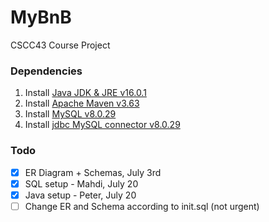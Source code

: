 # MyBnB
CSCC43 Course Project

### Dependencies
1. Install [Java JDK & JRE v16.0.1](https://www.oracle.com/java/technologies/javase/jdk16-archive-downloads.html)
2. Install [Apache Maven v3.63](https://archive.apache.org/dist/maven/maven-3/3.6.3/binaries/)
3. Install [MySQL v8.0.29](https://dev.mysql.com/downloads/)
4. Install [jdbc MySQL connector v8.0.29](https://www.mysql.com/products/connector/)

### Todo
- [x] ER Diagram + Schemas, July 3rd
- [x]  SQL setup - Mahdi, July 20
- [x] Java setup - Peter, July 20
- [ ] Change ER and Schema according to init.sql (not urgent)
